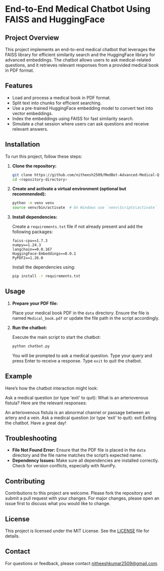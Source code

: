 # End-to-End Medical Chatbot Using FAISS and HuggingFace

## Project Overview

This project implements an end-to-end medical chatbot that leverages the FAISS library for efficient similarity search and the HuggingFace library for advanced embeddings. The chatbot allows users to ask medical-related questions, and it retrieves relevant responses from a provided medical book in PDF format.

## Features

- Load and process a medical book in PDF format.
- Split text into chunks for efficient searching.
- Use a pre-trained HuggingFace embedding model to convert text into vector embeddings.
- Index the embeddings using FAISS for fast similarity search.
- Simulate a chat session where users can ask questions and receive relevant answers.

## Installation

To run this project, follow these steps:

1. **Clone the repository:**

    ```bash
    git clone https://github.com/nitheesh2509/MedBot-Advanced-Medical-Question-Answering-System-Using-FAISS-and-HuggingFace.git
    cd <repository-directory>
    ```

2. **Create and activate a virtual environment (optional but recommended):**

    ```bash
    python -m venv venv
    source venv/bin/activate  # On Windows use `venv\Scripts\activate`
    ```

3. **Install dependencies:**

    Create a `requirements.txt` file if not already present and add the following packages:

    ```plaintext
    faiss-cpu==1.7.3
    numpy==1.24.3
    langchain==0.0.167
    HuggingFace-Embeddings==0.0.1
    PyPDF2==1.26.0
    ```

    Install the dependencies using:

    ```bash
    pip install -r requirements.txt
    ```

## Usage

1. **Prepare your PDF file:**
   
   Place your medical book PDF in the `data` directory. Ensure the file is named `Medical_book.pdf` or update the file path in the script accordingly.

2. **Run the chatbot:**

    Execute the main script to start the chatbot:

    ```bash
    python chatbot.py
    ```

    You will be prompted to ask a medical question. Type your query and press Enter to receive a response. Type `exit` to quit the chatbot.

## Example

Here’s how the chatbot interaction might look:

Ask a medical question (or type 'exit' to quit): What is an arteriovenous fistula? Here are the relevant responses:

An arteriovenous fistula is an abnormal channel or passage between an artery and a vein.
Ask a medical question (or type 'exit' to quit): exit Exiting the chatbot. Have a great day!


## Troubleshooting

- **File Not Found Error:** Ensure that the PDF file is placed in the `data` directory and the file name matches the script’s expected name.
- **Dependency Issues:** Make sure all dependencies are installed correctly. Check for version conflicts, especially with NumPy.

## Contributing

Contributions to this project are welcome. Please fork the repository and submit a pull request with your changes. For major changes, please open an issue first to discuss what you would like to change.

## License

This project is licensed under the MIT License. See the [LICENSE](LICENSE) file for details.

## Contact

For questions or feedback, please contact [nitheeshkumar2509@gmail.com](mailto:nitheeshkumar2509@gmail.com).

